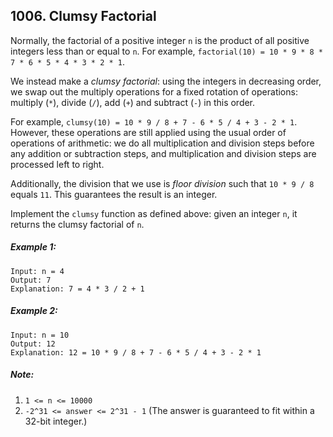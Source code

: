 ## 1006. Clumsy Factorial

Normally, the factorial of a positive integer ```n``` is the product of all positive integers less than or equal to ```n```. For example, ```factorial(10) = 10 * 9 * 8 * 7 * 6 * 5 * 4 * 3 * 2 * 1```.

We instead make a *clumsy factorial*: using the integers in decreasing order, we swap out the multiply operations for a fixed rotation of operations: multiply (```*```), divide (```/```), add (```+```) and subtract (```-```) in this order.

For example, ```clumsy(10) = 10 * 9 / 8 + 7 - 6 * 5 / 4 + 3 - 2 * 1```. However, these operations are still applied using the usual order of operations of arithmetic: we do all multiplication and division steps before any addition or subtraction steps, and multiplication and division steps are processed left to right.

Additionally, the division that we use is *floor division* such that ```10 * 9 / 8``` equals ```11```. This guarantees the result is an integer.

Implement the ```clumsy``` function as defined above: given an integer ```n```, it returns the clumsy factorial of ```n```.

##### Example 1:
```
Input: n = 4
Output: 7
Explanation: 7 = 4 * 3 / 2 + 1
```
##### Example 2:
```
Input: n = 10
Output: 12
Explanation: 12 = 10 * 9 / 8 + 7 - 6 * 5 / 4 + 3 - 2 * 1
```

##### Note:

1. ```1 <= n <= 10000```
1. ```-2^31 <= answer <= 2^31 - 1``` (The answer is guaranteed to fit within a 32-bit integer.)